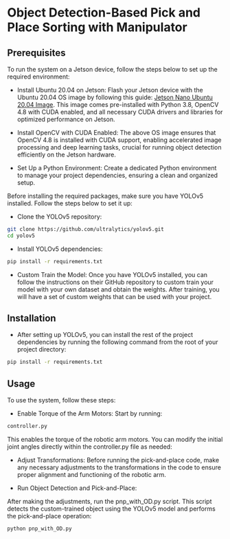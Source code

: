 # Object Detection-Based Pick and Place Sorting with Manipulator

## Prerequisites

To run the system on a Jetson device, follow the steps below to set up the required environment:
- Install Ubuntu 20.04 on Jetson:
Flash your Jetson device with the Ubuntu 20.04 OS image by following this guide: [Jetson Nano Ubuntu 20.04 Image](https://github.com/Qengineering/Jetson-Nano-Ubuntu-20-image?tab=readme-ov-file).
This image comes pre-installed with Python 3.8, OpenCV 4.8 with CUDA enabled, and all necessary CUDA drivers and libraries for optimized performance on Jetson.

- Install OpenCV with CUDA Enabled:
The above OS image ensures that OpenCV 4.8 is installed with CUDA support, enabling accelerated image processing and deep learning tasks, crucial for running object detection efficiently on the Jetson hardware.

- Set Up a Python Environment:
Create a dedicated Python environment to manage your project dependencies, ensuring a clean and organized setup.


Before installing the required packages, make sure you have YOLOv5 installed. Follow the steps below to set it up:
- Clone the YOLOv5 repository:
```bash
git clone https://github.com/ultralytics/yolov5.git
cd yolov5
```
- Install YOLOv5 dependencies:
```bash
pip install -r requirements.txt
```

- Custom Train the Model:
Once you have YOLOv5 installed, you can follow the instructions on their GitHub repository to custom train your model with your own dataset and obtain the weights. After training, you will have a set of custom weights that can be used with your project.


## Installation

- After setting up YOLOv5, you can install the rest of the project dependencies by running the following command from the root of your project directory:
```bash
pip install -r requirements.txt
```

## Usage

To use the system, follow these steps:
- Enable Torque of the Arm Motors:
Start by running:
```bash
controller.py
```
This enables the torque of the robotic arm motors. You can modify the initial joint angles directly within the controller.py file as needed:

- Adjust Transformations:
Before running the pick-and-place code, make any necessary adjustments to the transformations in the code to ensure proper alignment and functioning of the robotic arm.

- Run Object Detection and Pick-and-Place:

After making the adjustments, run the pnp_with_OD.py script. This script detects the custom-trained object using the YOLOv5 model and performs the pick-and-place operation:
```bash
python pnp_with_OD.py
```
